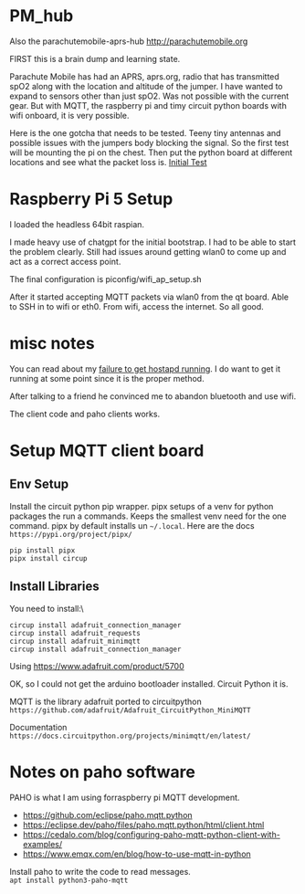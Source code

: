 # PM_hub
Also the parachutemobile-aprs-hub
http://parachutemobile.org

FIRST this is a brain dump and learning state.

Parachute Mobile has had an APRS, aprs.org, radio that has transmitted spO2 along with the location and altitude of the jumper. I have wanted to expand to sensors other than just spO2. Was not possible with the current gear. But with MQTT, the raspberry pi and timy circuit python boards with wifi onboard, it is very possible.

Here is the one gotcha that needs to be tested. Teeny tiny antennas and possible issues with the jumpers body blocking the signal.  So the first test will be mounting the pi on the chest.  Then put the python board at different locations and see what the packet loss is. [Initial Test](Initial_Test.md)


# Raspberry Pi 5 Setup

I loaded the headless 64bit raspian.

I made heavy use of chatgpt for the initial bootstrap.  I had to be able to start the problem clearly. Still had issues around getting wlan0 to come up and act as a correct access point.

The final configuration is piconfig/wifi_ap_setup.sh

After it started accepting MQTT packets via wlan0 from the qt board.  Able to SSH in to wifi or eth0.  From wifi, access the internet. So all good.


# misc notes

You can read about my [failure to get hostapd running](hostapd-failure.md). I do want to get it running at some point since it is the proper method.

After talking to a friend he convinced me to abandon bluetooth and use wifi.

The client code and paho clients works.

# Setup MQTT client board
## Env Setup
Install the circuit python pip wrapper. pipx setups of a venv for python packages the run a commands.  Keeps the smallest venv need for the one command.  pipx by default installs un `~/.local`. 
Here are the docs\
`https://pypi.org/project/pipx/`

```
pip install pipx
pipx install circup
```
## Install Libraries
You need to install:\
```
circup install adafruit_connection_manager
circup install adafruit_requests
circup install adafruit_minimqtt
circup install adafruit_connection_manager
```

Using https://www.adafruit.com/product/5700

OK, so I could not get the arduino bootloader installed.  Circuit Python it is.

MQTT is the library adafruit ported to circuitpython \
`https://github.com/adafruit/Adafruit_CircuitPython_MiniMQTT`

Documentation\
`https://docs.circuitpython.org/projects/minimqtt/en/latest/`


# Notes on paho software
PAHO is what I am using forraspberry pi MQTT development.
* https://github.com/eclipse/paho.mqtt.python
* https://eclipse.dev/paho/files/paho.mqtt.python/html/client.html
* https://cedalo.com/blog/configuring-paho-mqtt-python-client-with-examples/
* https://www.emqx.com/en/blog/how-to-use-mqtt-in-python

Install paho to write the code to read messages.  
 `apt install python3-paho-mqtt`
 
